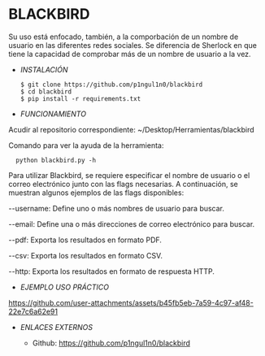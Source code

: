 # **BLACKBIRD**

Su uso está enfocado, también, a la comporbación de un nombre de usuario en las diferentes redes sociales. Se diferencia de Sherlock en que tiene la capacidad de comprobar más de un nombre de usuario a la vez.

- *INSTALACIÓN*

      $ git clone https://github.com/p1ngul1n0/blackbird
      $ cd blackbird
      $ pip install -r requirements.txt

- *FUNCIONAMIENTO*

Acudir al repositorio correspondiente: ~/Desktop/Herramientas/blackbird

Comando para ver la ayuda de la herramienta:

      python blackbird.py -h

Para utilizar Blackbird, se requiere especificar el nombre de usuario o el correo electrónico junto con las flags necesarias. A continuación, se muestran algunos ejemplos de las flags disponibles:

--username: Define uno o más nombres de usuario para buscar.

--email: Define una o más direcciones de correo electrónico para buscar.

--pdf: Exporta los resultados en formato PDF.

--csv: Exporta los resultados en formato CSV.

--http: Exporta los resultados en formato de respuesta HTTP.

- *EJEMPLO USO PRÁCTICO*



https://github.com/user-attachments/assets/b45fb5eb-7a59-4c97-af48-22e7c6a62e91



- *ENLACES EXTERNOS*

  - Github: https://github.com/p1ngul1n0/blackbird
